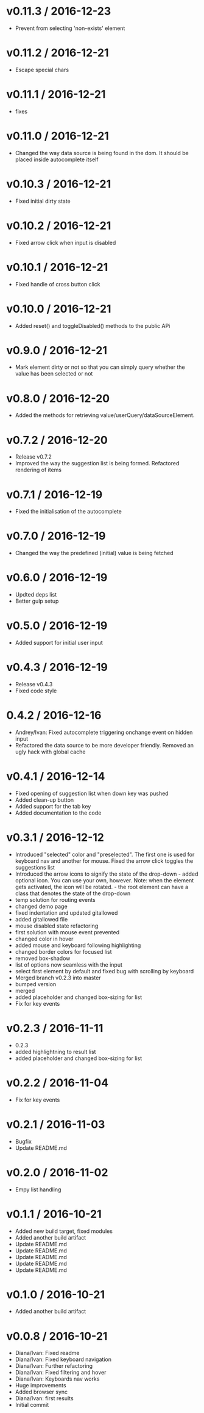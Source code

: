 
v0.11.3 / 2016-12-23
====================

  * Prevent from selecting 'non-exists' element

v0.11.2 / 2016-12-21
====================

  * Escape special chars

v0.11.1 / 2016-12-21
====================

  * fixes

v0.11.0 / 2016-12-21
====================

  * Changed the way data source is being found in the dom. It should be placed inside autocomplete itself

v0.10.3 / 2016-12-21
====================

  * Fixed initial dirty state

v0.10.2 / 2016-12-21
====================

  * Fixed arrow click when input is disabled

v0.10.1 / 2016-12-21
====================

  * Fixed handle of cross button click

v0.10.0 / 2016-12-21
====================

  * Added reset() and toggleDisabled() methods to the public APi

v0.9.0 / 2016-12-21
===================

  * Mark element dirty or not so that you can simply query whether the value has been selected or not

v0.8.0 / 2016-12-20
===================

  * Added the methods for retrieving value/userQuery/dataSourceElement.

v0.7.2 / 2016-12-20
===================

  * Release v0.7.2
  * Improved the way the suggestion list is being formed. Refactored rendering of items

v0.7.1 / 2016-12-19
===================

  * Fixed the initialisation of the autocomplete

v0.7.0 / 2016-12-19
===================

  * Changed the way the predefined (initial) value is being fetched

v0.6.0 / 2016-12-19
===================

  * Updted deps list
  * Better gulp setup

v0.5.0 / 2016-12-19
===================

  * Added support for initial user input

v0.4.3 / 2016-12-19
===================

  * Release v0.4.3
  * Fixed code style

0.4.2 / 2016-12-16
==================

  * Andrey/Ivan: Fixed autocomplete triggering onchange event on hidden input
  * Refactored the data source to be more developer friendly. Removed an ugly hack with global cache

v0.4.1 / 2016-12-14
===================

  * Fixed opening of suggestion list when down key was pushed
  * Added clean-up button
  * Added support for the tab key
  * Added documentation to the code

v0.3.1 / 2016-12-12
===================

  * Introduced "selected" color and "preselected". The first one is used for keyboard nav and another for mouse. Fixed the arrow click toggles the suggestions list
  * Introduced the arrow icons to signify the state of the drop-down  - added optional icon. You can use your own, however. Note: when the element gets activated, the icon will be rotated.  - the root element can have a class that denotes the state of the drop-down
  * temp solution for routing events
  * changed demo page
  * fixed indentation and updated gitallowed
  * added gitallowed file
  * mouse disabled state refactoring
  * first solution with mouse event prevented
  * changed color in hover
  * added mouse and keyboard following highlighting
  * changed border colors for focused list
  * removed box-shadow
  * list of options now seamless with the input
  * select first element by default and fixed bug with scrolling by keyboard
  * Merged branch v0.2.3 into master
  * bumped version
  * merged
  * added placeholder and changed box-sizing for list
  * Fix for key events

v0.2.3 / 2016-11-11
===================

  * 0.2.3
  * added highlightning to result list
  * added placeholder and changed box-sizing for list

v0.2.2 / 2016-11-04
===================

  * Fix for key events

v0.2.1 / 2016-11-03
===================

  * Bugfix
  * Update README.md

v0.2.0 / 2016-11-02
===================

  * Empy list handling

v0.1.1 / 2016-10-21
===================

  * Added new build target, fixed modules
  * Added another build artifact
  * Update README.md
  * Update README.md
  * Update README.md
  * Update README.md
  * Update README.md

v0.1.0 / 2016-10-21
===================

  * Added another build artifact

v0.0.8 / 2016-10-21
===================

  * Diana/Ivan: Fixed readme
  * Diana/Ivan: Fixed keyboard navigation
  * Diana/Ivan: Further refactoring
  * Diana/Ivan: Fixed filtering and hover
  * Diana/Ivan: Keyboards nav works
  * Huge improvements
  * Added browser sync
  * Diana/Ivan: first results
  * Initial commit
